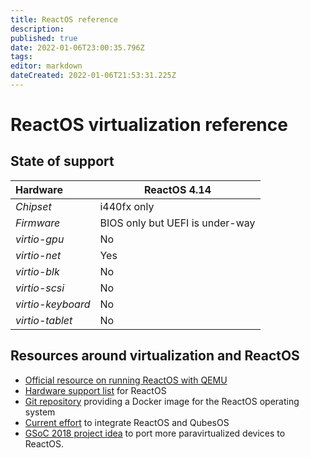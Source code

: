 ```yaml
---
title: ReactOS reference
description: 
published: true
date: 2022-01-06T23:00:35.796Z
tags: 
editor: markdown
dateCreated: 2022-01-06T21:53:31.225Z
---
```


# ReactOS virtualization reference

## State of support

| **Hardware** | ReactOS 4.14 |
| :-- | -- |
| *Chipset* | i440fx only |
| *Firmware* | BIOS only but UEFI is under-way |
| *virtio-gpu* | No |
| *virtio-net* | Yes |
| *virtio-blk* | No |
| *virtio-scsi* | No |
| *virtio-keyboard* | No |
| *virtio-tablet* | No |

## Resources around virtualization and ReactOS

* [Official resource on running ReactOS with QEMU](https://reactos.org/wiki/QEMU)
* [Hardware support list](https://reactos.org/wiki/Supported_Hardware) for ReactOS
* [Git repository](https://github.com/hectorm/docker-qemu-reactos) providing a Docker image for the ReactOS operating system
* [Current effort](https://github.com/QubesOS/qubes-issues/issues/2809) to integrate ReactOS and QubesOS
* [GSoC 2018 project idea](https://reactos.org/wiki/Google_Summer_of_Code_2018_Ideas#Paravirtualization_Support) to port more paravirtualized devices to ReactOS.